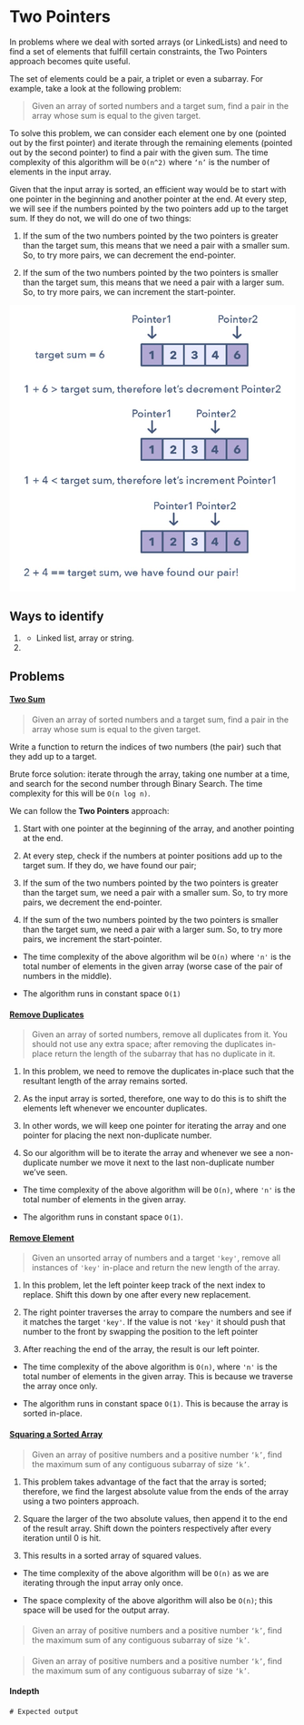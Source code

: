 # Two Pointers 

In problems where we deal with sorted arrays (or LinkedLists) and need to find a set of elements that fulfill certain constraints, the Two Pointers approach becomes quite useful. 

The set of elements could be a pair, a triplet or even a subarray. For example, take a look at the following problem:

> Given an array of sorted numbers and a target sum, find a pair in the array whose sum is equal to the given target. 

To solve this problem, we can consider each element one by one (pointed out by the first pointer) and iterate through the remaining elements (pointed out by the second pointer) to find a pair with the given sum. The time complexity of this algorithm will be `O(n^2)` where `‘n’` is the number of elements in the input array.

Given that the input array is sorted, an efficient way would be to start with one pointer in the beginning and another pointer at the end. At every step, we will see if the numbers pointed by the two pointers add up to the target sum. If they do not, we will do one of two things:

1. If the sum of the two numbers pointed by the two pointers is greater than the target sum, this means that we need a pair with a smaller sum. So, to try more pairs, we can decrement the end-pointer.

2. If the sum of the two numbers pointed by the two pointers is smaller than the target sum, this means that we need a pair with a larger sum. So, to try more pairs, we can increment the start-pointer.





![two pointers](../../../assets/two_pointers.png)


## Ways to identify

1. 
    - Linked list, array or string.

2. 

## Problems

#### [Two Sum](./02.%20Two%20Sum.py) 

> Given an array of sorted numbers and a target sum, find a pair in the array whose sum is equal to the given target.

Write a function to return the indices of two numbers (the pair) such that they add up to a target.

Brute force solution: iterate through the array, taking one number at a time, and search for the second number through Binary Search.
The time complexity for this will be `O(n log n)`. 

We can follow the **Two Pointers** approach:
1. Start with one pointer at the beginning of the array, and another pointing at the end.

2. At every step, check if the numbers at pointer positions add up to the target sum. If they do, we have found our pair; 

3. If the sum of the two numbers pointed by the two pointers is greater than the target sum, we need a pair with a smaller sum. So, to try more pairs, we decrement the end-pointer.

4. If the sum of the two numbers pointed by the two pointers is smaller than the target sum, we need a pair with a larger sum. So, to try more pairs, we increment the start-pointer.

- The time complexity of the above algorithm wil be `O(n)` where `'n'` is the total number of elements in the given array (worse case of the pair of numbers in the middle).

- The algorithm runs in constant space `O(1)`


#### [Remove Duplicates](./03.%20Remove%20duplicates.py)

> Given an array of sorted numbers, remove all duplicates from it. You should not use any extra space; after removing the duplicates in-place return the length of the subarray that has no duplicate in it.

1. In this problem, we need to remove the duplicates in-place such that the resultant length of the array remains sorted. 

2. As the input array is sorted, therefore, one way to do this is to shift the elements left whenever we encounter duplicates. 

3. In other words, we will keep one pointer for iterating the array and one pointer for placing the next non-duplicate number. 

4. So our algorithm will be to iterate the array and whenever we see a non-duplicate number we move it next to the last non-duplicate number we’ve seen.

- The time complexity of the above algorithm will be `O(n)`, where `'n'` is the total number of elements in the given array.

- The algorithm runs in constant space `O(1)`.

#### [Remove Element](./04.%20Remove%20element.py)

> Given an unsorted array of numbers and a target `'key'`, remove all instances of `'key'` in-place and return the new length of the array.

1. In this problem, let the left pointer keep track of the next index to replace. Shift this down by one after every new replacement. 

2. The right pointer traverses the array to compare the numbers and see if it matches the target `'key'`. If the value is not `'key'` it should push that number to the front by swapping the position to the left pointer

3. After reaching the end of the array, the result is our left pointer. 

- The time complexity of the above algorithm is `O(n)`, where `'n'` is the total number of elements in the given array. This is because we traverse the array once only. 

- The algorithm runs in constant space `O(1)`. This is because the array is sorted in-place.

#### [Squaring a Sorted Array](./05.%20Squaring%20a%20sorted%20array.py)

> Given an array of positive numbers and a positive number `‘k’`, find the maximum sum of any contiguous subarray of size `‘k’`.

1. This problem takes advantage of the fact that the array is sorted; therefore, we find the largest absolute value from the ends of the array using a two pointers approach.

2. Square the larger of the two absolute values, then append it to the end of the result array. Shift down the pointers respectively after every iteration until 0 is hit.

3. This results in a sorted array of squared values.

- The time complexity of the above algorithm will be `O(n)` as we are iterating through the input array only once.

- The space complexity of the above algorithm will also be `O(n)`; this space will be used for the output array.

#### [](link)

> Given an array of positive numbers and a positive number `‘k’`, find the maximum sum of any contiguous subarray of size `‘k’`.


#### [](link)

> Given an array of positive numbers and a positive number `‘k’`, find the maximum sum of any contiguous subarray of size `‘k’`.

#### Indepth 



```
# Expected output
```

